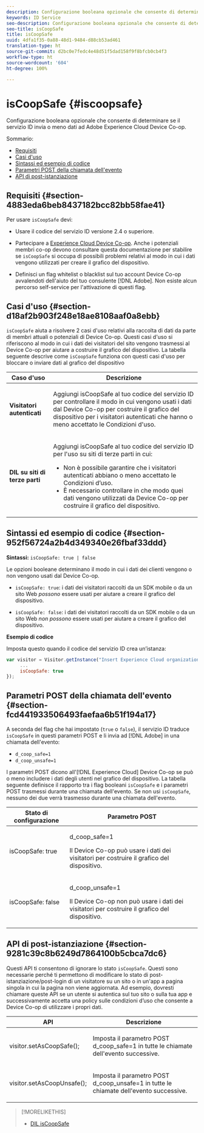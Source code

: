 ```yaml
---
description: Configurazione booleana opzionale che consente di determinare se il servizio ID invia o meno dati ad Adobe Experience Cloud Device Co-op.
keywords: ID Service
seo-description: Configurazione booleana opzionale che consente di determinare se il servizio ID invia o meno dati ad Adobe Experience Cloud Device Co-op.
seo-title: isCoopSafe
title: isCoopSafe
uuid: 4dfa1f35-0a88-48d1-9484-d88cb53ad461
translation-type: ht
source-git-commit: d2bc0e7fedc4e48d51f5dad158f9f8bfcb0cb4f3
workflow-type: ht
source-wordcount: '604'
ht-degree: 100%

---
```



# isCoopSafe {#iscoopsafe}

Configurazione booleana opzionale che consente di determinare se il servizio ID invia o meno dati ad Adobe Experience Cloud Device Co-op.

Sommario:

<ul class="simplelist"> 
 <li> <a href="../../library/function-vars/coopsafe.md#section-4883eda6beb8437182bcc82bb58fae41" format="dita" scope="local"> Requisiti </a> </li> 
 <li> <a href="../../library/function-vars/coopsafe.md#section-d18af2b903f248e18ae8108aaf0a8ebb" format="dita" scope="local"> Casi d'uso </a> </li> 
 <li> <a href="../../library/function-vars/coopsafe.md#section-952f56724a2b4d349340e26fbaf33ddd" format="dita" scope="local"> Sintassi ed esempio di codice </a> </li> 
 <li> <a href="../../library/function-vars/coopsafe.md#section-fcd441933506493faefaa6b51f194a17" format="dita" scope="local"> Parametri POST della chiamata dell'evento </a> </li> 
 <li> <a href="../../library/function-vars/coopsafe.md#section-9281c39c8b6249d7864100b5cbca7dc6" format="dita" scope="local"> API di post-istanziazione </a> </li> 
</ul>

## Requisiti {#section-4883eda6beb8437182bcc82bb58fae41}

Per usare `isCoopSafe` devi:

* Usare il codice del servizio ID versione 2.4 o superiore.
* Partecipare a [Experience Cloud Device Co-op](https://docs.adobe.com/content/help/it-IT/device-co-op/using/about/overview.html). Anche i potenziali membri co-op devono consultare questa documentazione per stabilire se `isCoopSafe` si occupa di possibili problemi relativi al modo in cui i dati vengono utilizzati per creare il grafico del dispositivo.

* Definisci un flag whitelist o blacklist sul tuo account Device Co-op avvalendoti dell&#39;aiuto del tuo consulente [!DNL Adobe]. Non esiste alcun percorso self-service per l&#39;attivazione di questi flag.

## Casi d&#39;uso {#section-d18af2b903f248e18ae8108aaf0a8ebb}

`isCoopSafe` aiuta a risolvere 2 casi d&#39;uso relativi alla raccolta di dati da parte di membri attuali o potenziali di Device Co-op. Questi casi d&#39;uso si riferiscono al modo in cui i dati dei visitatori del sito vengono trasmessi al Device Co-op per aiutare a costruire il grafico del dispositivo. La tabella seguente descrive come `isCoopSafe` funziona con questi casi d&#39;uso per bloccare o inviare dati al grafico del dispositivo

<table id="table_A24C63D2A21F47EDBAC8FA5E7BE888D8"> 
 <thead> 
  <tr> 
   <th colname="col1" class="entry"> Caso d'uso </th> 
   <th colname="col2" class="entry"> Descrizione </th> 
  </tr> 
 </thead>
 <tbody> 
  <tr> 
   <td colname="col1"> <p> <b>Visitatori autenticati</b> </p> </td> 
   <td colname="col2"> <p>Aggiungi <span class="codeph">isCoopSafe</span> al tuo codice del servizio ID per controllare il modo in cui vengono usati i dati dal Device Co-op per costruire il grafico del dispositivo per i visitatori autenticati che hanno o meno accettato le Condizioni d'uso. </p> </td> 
  </tr> 
  <tr> 
   <td colname="col1"> <p> <b>DIL su siti di terze parti</b> </p> </td> 
   <td colname="col2"> <p>Aggiungi <span class="codeph">isCoopSafe</span> al tuo codice del servizio ID per l'uso su siti di terze parti in cui: </p> <p> 
     <ul id="ul_C27BB26510314834A2A7CD99D46DA4AC"> 
      <li id="li_4E6AE574F18646F09C0CF4553EEA1A9E">Non è possibile garantire che i visitatori autenticati abbiano o meno accettato le Condizioni d’uso. </li> 
      <li id="li_26D0561BF32B4278B0A6B5082C17FED8">È necessario controllare in che modo quei dati vengono utilizzati da Device Co-op per costruire il grafico del dispositivo. </li> 
     </ul> </p> </td> 
  </tr> 
 </tbody> 
</table>

## Sintassi ed esempio di codice {#section-952f56724a2b4d349340e26fbaf33ddd}

**Sintassi:** `isCoopSafe: true | false`

Le opzioni booleane determinano il modo in cui i dati dei clienti vengono o non vengono usati dal Device Co-op.

* `isCoopSafe: true`: i dati dei visitatori raccolti da un SDK mobile o da un sito Web *possono* essere usati per aiutare a creare il grafico del dispositivo.

* `isCoopSafe: false`: i dati dei visitatori raccolti da un SDK mobile o da un sito Web *non possono* essere usati per aiutare a creare il grafico del dispositivo.

**Esempio di codice**

Imposta questo quando il codice del servizio ID crea un’istanza:

```js
var visitor = Visitor.getInstance("Insert Experience Cloud organization ID here",{ 
     ... 
     isCoopSafe: true 
});
```

## Parametri POST della chiamata dell&#39;evento {#section-fcd441933506493faefaa6b51f194a17}

A seconda del flag che hai impostato (`true` o `false`), il servizio ID traduce `isCoopSafe` in questi parametri POST e li invia ad [!DNL Adobe] in una chiamata dell&#39;evento:

* `d_coop_safe=1`
* `d_coop_unsafe=1`

I parametri POST dicono all&#39;[!DNL Experience Cloud] Device Co-op se può o meno includere i dati degli utenti nel grafico del dispositivo. La tabella seguente definisce il rapporto tra i flag booleani `isCoopSafe` e i parametri POST trasmessi durante una chiamata dell&#39;evento. Se non usi `isCoopSafe`, nessuno dei due verrà trasmesso durante una chiamata dell&#39;evento.

<table id="table_0A544534CA904F4D9836A34B8C1EACBB"> 
 <thead> 
  <tr> 
   <th colname="col1" class="entry"> Stato di configurazione </th> 
   <th colname="col2" class="entry"> Parametro POST </th> 
  </tr> 
 </thead>
 <tbody> 
  <tr> 
   <td colname="col1"> <p> <span class="codeph"> isCoopSafe: true </span> </p> </td> 
   <td colname="col2"> <p> <span class="codeph"> d_coop_safe=1 </span> </p> <p>Il Device Co-op può usare i dati dei visitatori per costruire il grafico del dispositivo. </p> </td> 
  </tr> 
  <tr> 
   <td colname="col1"> <p> <span class="codeph"> isCoopSafe: false </span> </p> </td> 
   <td colname="col2"> <p> <span class="codeph"> d_coop_unsafe=1 </span> </p> <p>Il Device Co-op non può usare i dati dei visitatori per costruire il grafico del dispositivo. </p> </td> 
  </tr> 
 </tbody> 
</table>

## API di post-istanziazione {#section-9281c39c8b6249d7864100b5cbca7dc6}

Questi API ti consentono di ignorare lo stato `isCoopSafe`. Questi sono necessarie perché ti permettono di modificare lo stato di post-istanziazione/post-login di un visitatore su un sito o in un&#39;app a pagina singola in cui la pagina non viene aggiornata. Ad esempio, dovresti chiamare queste API se un utente si autentica sul tuo sito o sulla tua app e successivamente accetta una policy sulle condizioni d’uso che consente a Device Co-op di utilizzare i propri dati.

<table id="table_BAA96B1F82BE48C3A61A1AF1367BA45C"> 
 <thead> 
  <tr> 
   <th colname="col1" class="entry"> API </th> 
   <th colname="col2" class="entry"> Descrizione </th> 
  </tr> 
 </thead>
 <tbody> 
  <tr> 
   <td colname="col1"> <p> <span class="codeph"> visitor.setAsCoopSafe(); </span> </p> </td> 
   <td colname="col2"> <p>Imposta il parametro POST <span class="codeph">d_coop_safe=1</span> in tutte le chiamate dell'evento successive. </p> </td> 
  </tr> 
  <tr> 
   <td colname="col1"> <p> <span class="codeph"> visitor.setAsCoopUnsafe(); </span> </p> </td> 
   <td colname="col2"> <p>Imposta il parametro POST <span class="codeph">d_coop_unsafe=1</span> in tutte le chiamate dell'evento successive. </p> </td> 
  </tr> 
 </tbody> 
</table>

<!--
Wiki page https://wiki.corp.adobe.com/x/RCfFTg
-->

>[!MORELIKETHIS]
>
>* [DIL isCoopSafe](https://docs.adobe.com/content/help/it-IT/audience-manager/user-guide/dil-api/class-level-dil-methods/dil-coopsafe.html)

